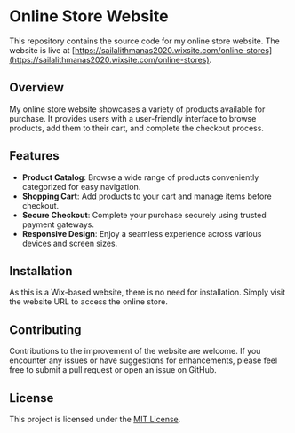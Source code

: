 # Online Store Website

This repository contains the source code for my online store website. The website is live at [https://sailalithmanas2020.wixsite.com/online-stores](https://sailalithmanas2020.wixsite.com/online-stores).

## Overview

My online store website showcases a variety of products available for purchase. It provides users with a user-friendly interface to browse products, add them to their cart, and complete the checkout process.

## Features

- **Product Catalog**: Browse a wide range of products conveniently categorized for easy navigation.
- **Shopping Cart**: Add products to your cart and manage items before checkout.
- **Secure Checkout**: Complete your purchase securely using trusted payment gateways.
- **Responsive Design**: Enjoy a seamless experience across various devices and screen sizes.

## Installation

As this is a Wix-based website, there is no need for installation. Simply visit the website URL to access the online store.

## Contributing

Contributions to the improvement of the website are welcome. If you encounter any issues or have suggestions for enhancements, please feel free to submit a pull request or open an issue on GitHub.

## License

This project is licensed under the [MIT License](LICENSE).
